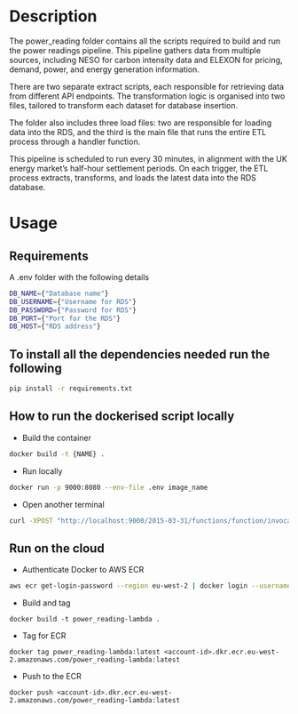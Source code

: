 # Description

The power_reading folder contains all the scripts required to build and run the power readings pipeline. This pipeline gathers data from multiple sources, including NESO for carbon intensity data and ELEXON for pricing, demand, power, and energy generation information.

There are two separate extract scripts, each responsible for retrieving data from different API endpoints. The transformation logic is organised into two files, tailored to transform each dataset for database insertion.

The folder also includes three load files: two are responsible for loading data into the RDS, and the third is the main file that runs the entire ETL process through a handler function.

This pipeline is scheduled to run every 30 minutes, in alignment with the UK energy market’s half-hour settlement periods. On each trigger, the ETL process extracts, transforms, and loads the latest data into the RDS database.


# Usage

## Requirements
A .env folder with the following details
``` sh
DB_NAME={"Database name"}
DB_USERNAME={"Username for RDS"}
DB_PASSWORD={"Password for RDS"}
DB_PORT={"Port for the RDS"}
DB_HOST={"RDS address"}
```

## To install all the dependencies needed run the following

``` sh
pip install -r requirements.txt
```

## How to run the dockerised script locally

- Build the container
```sh
docker build -t {NAME} .
```

- Run locally
``` sh
docker run -p 9000:8080 --env-file .env image_name
```

- Open another terminal
``` sh
curl -XPOST "http://localhost:9000/2015-03-31/functions/function/invocations" -d '{}'
```


## Run on the cloud
- Authenticate Docker to AWS ECR
```sh
aws ecr get-login-password --region eu-west-2 | docker login --username AWS --password-stdin <account-id>.dkr.ecr.eu-west-2.amazonaws.com
```


- Build and tag
```
docker build -t power_reading-lambda .
```

- Tag for ECR
```
docker tag power_reading-lambda:latest <account-id>.dkr.ecr.eu-west-2.amazonaws.com/power_reading-lambda:latest
```

- Push to the ECR
```
docker push <account-id>.dkr.ecr.eu-west-2.amazonaws.com/power_reading-lambda:latest
```